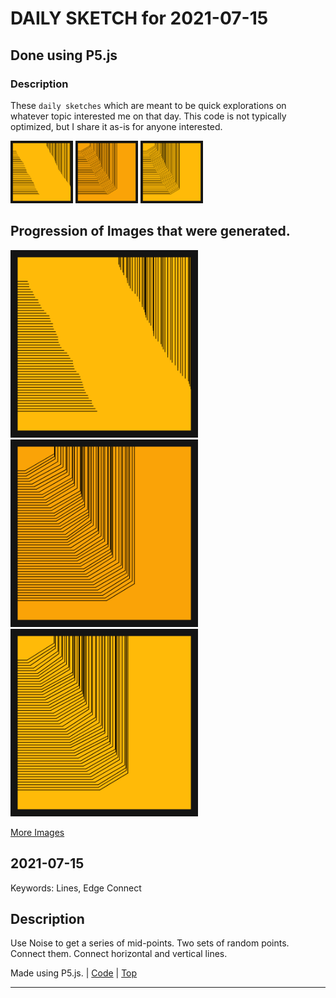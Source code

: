 # DAILY SKETCH for 2021-07-15

## Done using P5.js

### Description

These `daily sketches` which are meant to be quick explorations     on whatever topic interested me on that day. This code is not typically optimized, but I share it as-is     for anyone interested.

<img src = 'images/keep_2021-07-17-19-00-50.png' width = '100'> <img src = 'images/keep_2021-07-17-19-03-58.png' width = '100'> <img src = 'images/keep_2021-07-17-19-04-35.png' width = '100'> 

## Progression of Images that were generated.

<img src = 'images/keep_2021-07-17-19-00-50.png' width = '300'> 
<img src = 'images/keep_2021-07-17-19-03-58.png' width = '300'> 
<img src = 'images/keep_2021-07-17-19-04-35.png' width = '300'> 


[More Images](2021-07-15/images) 


 ## 2021-07-15
Keywords: Lines, Edge Connect
 

## Description 

 Use Noise to get a series of mid-points. Two sets of random points.
 Connect them. Connect horizontal and vertical lines.
 

Made using P5.js. | [Code](2021/2021-07-15/) | [Top](#daily-sketches) 

-----

